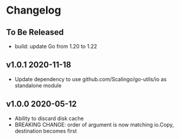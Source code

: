 # Changelog

## To Be Released

* build: update Go from 1.20 to 1.22

## v1.0.1 2020-11-18

* Update dependency to use github.com/Scalingo/go-utils/io as standalone module

## v1.0.0 2020-05-12

* Ability to discard disk cache
* BREAKING CHANGE: order of argument is now matching io.Copy, destination becomes first
